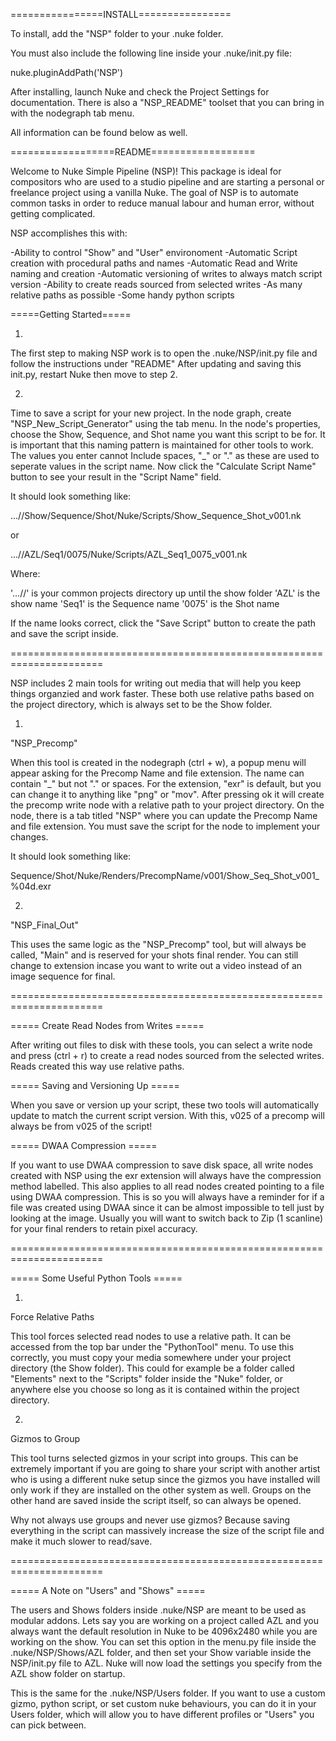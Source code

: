 ================INSTALL================

To install, add the "NSP" folder to your .nuke folder.

You must also include the following line inside your .nuke/init.py file:

nuke.pluginAddPath('NSP')

After installing, launch Nuke and check the Project Settings for documentation. There is also a "NSP_README" toolset that you can bring in with the nodegraph tab menu.

All information can be found below as well.


==================README==================

Welcome to Nuke Simple Pipeline (NSP)!  This package is ideal for compositors who are used to a studio pipeline and are starting a personal or freelance project using a vanilla Nuke. The goal of NSP is to automate common tasks in order to reduce manual labour and human error, without getting complicated.

NSP accomplishes this with:

-Ability to control "Show" and "User" environoment
-Automatic Script creation with procedural paths and names
-Automatic Read and Write naming and creation
-Automatic versioning of writes to always match script version
-Ability to create reads sourced from selected writes
-As many relative paths as possible
-Some handy python scripts


=====Getting Started=====

1.
The first step to making NSP work is to open the .nuke/NSP/init.py file and follow the instructions under "README" After updating and saving this init.py,  restart Nuke then move to step 2.

2.
Time to save a script for your new project. In the node graph, create "NSP_New_Script_Generator" using the tab menu. In the node's properties, choose the Show, Sequence, and Shot name you want this script to be for. It is important that this naming pattern is maintained for other tools to work. The values you enter cannot Include spaces, "_" or "." as these are used to seperate values in the script name. Now click the "Calculate Script Name" button to see your result in the "Script Name" field.

It should look something like:

...//Show/Sequence/Shot/Nuke/Scripts/Show_Sequence_Shot_v001.nk

or

...//AZL/Seq1/0075/Nuke/Scripts/AZL_Seq1_0075_v001.nk

Where:

'...//' is your common projects directory up until the show folder
'AZL' is the show name
'Seq1' is the Sequence name
'0075' is the Shot name

If the name looks correct,  click the "Save Script" button to create the path and save the script inside.

======================================================================

NSP includes 2 main tools for writing out media that will help you keep things organzied and work faster. These both use relative paths based on the project directory, which is always set to be the Show folder.

1.
"NSP_Precomp"

When this tool is created in the nodegraph (ctrl + w), a popup menu will appear asking for the Precomp Name and file extension. The name can contain "_" but not "." or spaces. For the extension, "exr" is default, but you can change it to anything like "png" or "mov". After pressing ok it will create the precomp write node with a relative path to your project directory. On the node, there is a tab titled "NSP" where you can update the Precomp Name and file extension. You must save the script for the node to implement your changes.

It should look something like:

Sequence/Shot/Nuke/Renders/PrecompName/v001/Show_Seq_Shot_v001_%04d.exr

2.
"NSP_Final_Out"

This uses the same logic as the "NSP_Precomp" tool, but will always be called, "Main" and is reserved for your shots final render. You can still change to extension incase you want to write out a video instead of an image sequence for final.

======================================================================

===== Create Read Nodes from Writes =====

After writing out files to disk with these tools, you can select a write node and press (ctrl + r) to create a read nodes sourced from the selected writes. Reads created this way use relative paths.

===== Saving and Versioning Up =====

When you save or version up your script, these two tools will automatically update to match the current script version. With this, v025 of a precomp will always be from v025 of the script!

===== DWAA Compression =====

If you want to use DWAA compression to save disk space, all write nodes created with NSP using the exr extension will always have the compression method labelled. This also applies to all read nodes created pointing to a file using DWAA compression. This is so you will always have a reminder for if a file was created using DWAA since it can be almost impossible to tell just by looking at the image. Usually you will want to switch back to Zip (1 scanline) for your final renders to retain pixel accuracy.

======================================================================

===== Some Useful Python Tools =====

1.
Force Relative Paths

This tool forces selected read nodes to use a relative path. It can be accessed from the top bar under the "PythonTool" menu. To use this correctly, you must copy your media somewhere under your project directory (the Show folder). This could for example be a folder called "Elements" next to the "Scripts" folder inside the "Nuke" folder, or anywhere else you choose so long as it is contained within the project directory.

2.
Gizmos to Group

This tool turns selected gizmos in your script into groups. This can be extremely important if you are going to share your script with another artist who is using a different nuke setup since the gizmos you have installed will only work if they are installed on the other system as well. Groups on the other hand are saved inside the script itself, so can always be opened.

Why not always use groups and never use gizmos? Because saving everything in the script can massively increase the size of the script file and make it much slower to read/save.

======================================================================

===== A Note on "Users" and "Shows" =====

The users and Shows folders inside .nuke/NSP are meant to be used as modular addons. Lets say you are working on a project called AZL and you always want the default resolution in Nuke to be 4096x2480 while you are working on the show. You can set this option in the menu.py file inside the .nuke/NSP/Shows/AZL folder, and then set your Show variable inside the NSP/init.py file to AZL. Nuke will now load the settings you specify from the AZL show folder on startup.

This is the same for the .nuke/NSP/Users folder. If you want to use a custom gizmo, python script, or set custom nuke behaviours, you can do it in your Users folder, which will allow you to have different profiles or "Users" you can pick between.
